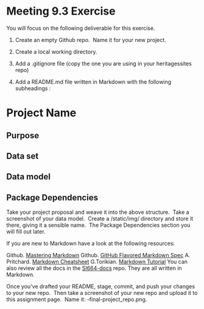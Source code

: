 # Meeting 9.3 Exercise

You will focus on the following deliverable for this exercise. 

1. Create an empty Github repo.  Name it for your new project.

2. Create a local working directory.

3. Add a .gitignore file (copy the one you are using in your heritagessites repo)

4. Add a README.md file written in Markdown with the following subheadings :

# Project Name

## Purpose

## Data set

## Data model

## Package Dependencies

Take your project proposal and weave it into the above structure.  Take a screenshot of your data model.  Create a /static/img/ directory and store it there, giving it a sensible name.  The Package Dependencies section you will fill out later.

If you are new to Markdown have a look at the following resources:

Github. [Mastering Markdown](https://guides.github.com/features/mastering-markdown/)
Github. [GitHub Flavored Markdown Spec](https://github.github.com/gfm/)
A. Pritchard. [Markdown Cheatsheet](https://github.com/adam-p/markdown-here/wiki/Markdown-Cheatsheet)
G.Torikian. [Markdown Tutorial](https://www.markdowntutorial.com/)
You can also review all the docs in the [SI664-docs](https://github.com/UMSI-SI664-2018Fall/SI664-docs) repo. They are all written in Markdown.

Once you've drafted your README, stage, commit, and push your changes to your new repo.  Then take a screenshot of your new repo and upload it to this assignment page.  Name it: <uniqname>-final-project_repo.png. 